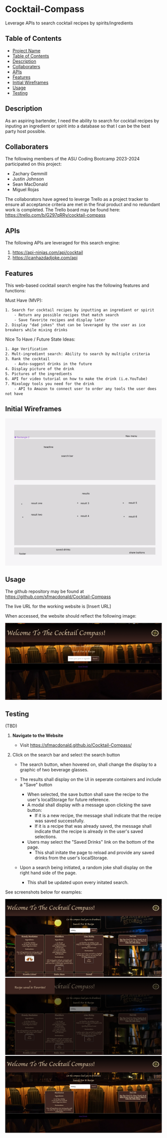 # Cocktail-Compass
Leverage APIs to search cocktail recipes by spirits/ingredients

## Table of Contents

- [Project Name](#project-name)
- [Table of Contents](#table-of-contents)
- [Description](#description)
- [Collaboraters](#collaboraters)
- [APIs](#apis)
- [Features](#features)
- [Initial Wireframes](#initial-wireframes)
- [Usage](#usage)
- [Testing](#testing)


## Description

As an aspiring bartender, I need the ability to search for cocktail recipes by inputing an ingredient or spirit into a database so that I can be the best party host possible.

## Collaboraters

The following members of the ASU Coding Bootcamp 2023-2024 participated on this project:

- Zachary Gemmill
- Justin Johnson
- Sean MacDonald
- Miguel Rojas

The collaborators have agreed to leverge Trello as a project tracker to ensure all acceptance criteria are met in the final product and no redundant work is completed. The Trello board may be found here: https://trello.com/b/G297qRRy/cocktail-compass 

## APIs

The following APIs are leveraged for this search engine:

1. https://api-ninjas.com/api/cocktail
2. https://icanhazdadjoke.com/api


## Features

This web-based cocktail search engine has the following features and functions:

Must Have (MVP):

    1. Search for cocktail recipes by inputting an ingredient or spirit
        - Return any possible recipes that match search
        - Save favorite recipes and display later
    2. Display "dad jokes" that can be leveraged by the user as ice breakers while mixing drinks

Nice To Have / Future State Ideas:

    1. Age Verification
    2. Mult-ingredient search: Ability to search by multiple criteria
    3. Rank the cocktail
        - Auto-suggest drinks in the future
    4. Display picture of the drink
    5. Pictures of the ingredients 
    6. API for video tutorial on how to make the drink (i.e.YouTube)
    7. Mixology tools you need for the drink
        - API to Amazon to connect user to order any tools the user does not have

## Initial Wireframes

![Cocktail Wireframe](<./Screen Shot 2023-11-21 at 9.00.57 PM.png>)

## Usage

The github repository may be found at https://github.com/sfmacdonald/Cocktail-Compass

The live URL for the working website is [Insert URL]

When accessed, the website should reflect the following image:

![Coctail Search](<./Screen Shot 2023-12-07 at 6.04.58 AM.png>)

## Testing 
(TBD)

1. **Navigate to the Website**
   - Visit https://sfmacdonald.github.io/Cocktail-Compass/

2. Click on the search bar and select the search button
    - The search button, when hovered on, shall change the display to a graphic of two beverage glasses.
    - The results shall display on the UI in seperate containers and include a "Save" button
        - When selected, the save button shall save the recipe to the user's localStorage for future reference.
        - A modal shall display with a message upon clicking the save button:
            - If it is a new recipe, the message shall indicate that the recipe was saved successfully.
            - If it is a recipe that was already saved, the message shall indicate that the recipe is already in the user's saved selections.
        - Users may select the "Saved Drinks" link on the bottom of the page.
            - This shall initate the page to reload and provide any saved drinks from the user's localStorage.

    - Upon a search being initiated, a random joke shall display on the right hand side of the page. 
        - This shall be updated upon every initated search.

See screenshots below for examples:

![Coctail Results](<./Screen Shot 2023-12-07 at 6.06.17 AM.png>)
![Coctail Save](<./Screen Shot 2023-12-07 at 6.06.59 AM.png>)
![Saved Drinks](<./Screen Shot 2023-12-07 at 6.08.20 AM.png>)